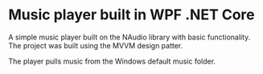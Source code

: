 # Music player built in WPF .NET Core

A simple music player built on the NAudio library with basic functionality. The project was built using the MVVM design patter.

The player pulls music from the Windows default music folder.
